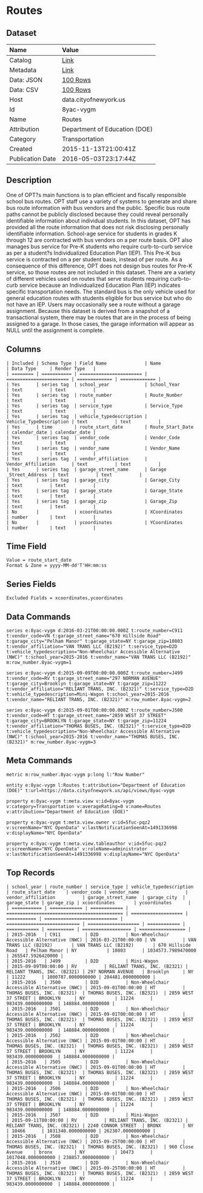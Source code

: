 # Routes

## Dataset

| Name | Value |
| :--- | :---- |
| Catalog | [Link](https://catalog.data.gov/dataset/routes) |
| Metadata | [Link](https://data.cityofnewyork.us/api/views/8yac-vygm) |
| Data: JSON | [100 Rows](https://data.cityofnewyork.us/api/views/8yac-vygm/rows.json?max_rows=100) |
| Data: CSV | [100 Rows](https://data.cityofnewyork.us/api/views/8yac-vygm/rows.csv?max_rows=100) |
| Host | data.cityofnewyork.us |
| Id | 8yac-vygm |
| Name | Routes |
| Attribution | Department of Education (DOE) |
| Category | Transportation |
| Created | 2015-11-13T21:00:41Z |
| Publication Date | 2016-05-03T23:17:44Z |

## Description

One of OPT?s main functions is to plan efficient and fiscally responsible school bus routes. OPT staff use a variety of systems to generate and share bus route information with bus vendors and the public. Specific bus route paths cannot be publicly disclosed because they could reveal personally identifiable information about individual students. In this dataset, OPT has provided all the route information that does not risk disclosing personally identifiable information. 
School-age service for students in grades K through 12 are contracted with bus vendors on a per route basis. OPT also manages bus service for Pre-K students who require curb-to-curb service as per a student?s Individualized Education Plan (IEP). This Pre-K bus service is contracted on a per student basis, instead of per route. As a consequence of this difference, OPT does not design bus routes for Pre-K service, so those routes are not included in this dataset.
There are a variety of different vehicles used on routes that serve students requiring curb-to-curb service because an Individualized Education Plan (IEP) indicates specific transportation needs. The standard bus is the only vehicle used for general education routes with students eligible for bus service but who do not have an IEP.
Users may occasionally see a route without a garage assignment. Because this dataset is derived from a snapshot of a transactional system, there may be routes that are in the process of being assigned to a garage. In those cases, the garage information will appear as NULL until the assignment is complete.

## Columns

```ls
| Included | Schema Type | Field Name              | Name                    | Data Type     | Render Type   |
| ======== | =========== | ======================= | ======================= | ============= | ============= |
| Yes      | series tag  | school_year             | School_Year             | text          | text          |
| Yes      | series tag  | route_number            | Route_Number            | text          | text          |
| Yes      | series tag  | service_type            | Service_Type            | text          | text          |
| Yes      | series tag  | vehicle_typedescription | Vehicle_TypeDescription | text          | text          |
| Yes      | time        | route_start_date        | Route_Start_Date        | calendar_date | calendar_date |
| Yes      | series tag  | vendor_code             | Vendor_Code             | text          | text          |
| Yes      | series tag  | vendor_name             | Vendor_Name             | text          | text          |
| Yes      | series tag  | vendor_affiliation      | Vendor_Affiliation      | text          | text          |
| Yes      | series tag  | garage_street_name      | Garage _Street_Address  | text          | text          |
| Yes      | series tag  | garage_city             | Garage_City             | text          | text          |
| Yes      | series tag  | garage_state            | Garage_State            | text          | text          |
| Yes      | series tag  | garage_zip              | Garage_Zip              | text          | text          |
| No       |             | xcoordinates            | XCoordinates            | number        | text          |
| No       |             | ycoordinates            | YCoordinates            | number        | text          |
```

## Time Field

```ls
Value = route_start_date
Format & Zone = yyyy-MM-dd'T'HH:mm:ss
```

## Series Fields

```ls
Excluded Fields = xcoordinates,ycoordinates
```

## Data Commands

```ls
series e:8yac-vygm d:2016-03-21T00:00:00.000Z t:route_number=C911 t:vendor_code=VN t:garage_street_name="670 Hillside Road" t:garage_city="Pelham Manor" t:garage_state=NY t:garage_zip=10803 t:vendor_affiliation="VAN TRANS LLC (B2192)" t:service_type=D2D t:vehicle_typedescription="Non-Wheelchair Accessible Alternative (NWC)" t:school_year=2015-2016 t:vendor_name="VAN TRANS LLC (B2192)" m:row_number.8yac-vygm=1

series e:8yac-vygm d:2015-09-09T00:00:00.000Z t:route_number=J499 t:vendor_code=RV t:garage_street_name="297 NORMAN AVENUE" t:garage_city=Brooklyn t:garage_state=NY t:garage_zip=11222 t:vendor_affiliation="RELIANT TRANS, INC. (B2321)" t:service_type=D2D t:vehicle_typedescription=Mini-Wagon t:school_year=2015-2016 t:vendor_name="RELIANT TRANS, INC. (B2321)" m:row_number.8yac-vygm=2

series e:8yac-vygm d:2015-09-01T00:00:00.000Z t:route_number=J500 t:vendor_code=HT t:garage_street_name="2859 WEST 37 STREET" t:garage_city=BROOKLYN t:garage_state=NY t:garage_zip=11224 t:vendor_affiliation="THOMAS BUSES, INC. (B2321)" t:service_type=D2D t:vehicle_typedescription="Non-Wheelchair Accessible Alternative (NWC)" t:school_year=2015-2016 t:vendor_name="THOMAS BUSES, INC. (B2321)" m:row_number.8yac-vygm=3
```

## Meta Commands

```ls
metric m:row_number.8yac-vygm p:long l:"Row Number"

entity e:8yac-vygm l:Routes t:attribution="Department of Education (DOE)" t:url=https://data.cityofnewyork.us/api/views/8yac-vygm

property e:8yac-vygm t:meta.view v:id=8yac-vygm v:category=Transportation v:averageRating=0 v:name=Routes v:attribution="Department of Education (DOE)"

property e:8yac-vygm t:meta.view.owner v:id=5fuc-pqz2 v:screenName="NYC OpenData" v:lastNotificationSeenAt=1491336998 v:displayName="NYC OpenData"

property e:8yac-vygm t:meta.view.tableauthor v:id=5fuc-pqz2 v:screenName="NYC OpenData" v:roleName=administrator v:lastNotificationSeenAt=1491336998 v:displayName="NYC OpenData"
```

## Top Records

```ls
| school_year | route_number | service_type | vehicle_typedescription                     | route_start_date    | vendor_code | vendor_name                 | vendor_affiliation          | garage_street_name  | garage_city  | garage_state | garage_zip | xcoordinates       | ycoordinates      | 
| =========== | ============ | ============ | =========================================== | =================== | =========== | =========================== | =========================== | =================== | ============ | ============ | ========== | ================== | ================= | 
| 2015-2016   | C911         | D2D          | Non-Wheelchair Accessible Alternative (NWC) | 2016-03-21T00:00:00 | VN          | VAN TRANS LLC (B2192)       | VAN TRANS LLC (B2192)       | 670 Hillside Road   | Pelham Manor | NY           | 10803      | 1034573.7989470000 | 265547.5926420000 | 
| 2015-2016   | J499         | D2D          | Mini-Wagon                                  | 2015-09-09T00:00:00 | RV          | RELIANT TRANS, INC. (B2321) | RELIANT TRANS, INC. (B2321) | 297 NORMAN AVENUE   | Brooklyn     | NY           | 11222      | 1000787.0000000000 | 204481.0000000000 | 
| 2015-2016   | J500         | D2D          | Non-Wheelchair Accessible Alternative (NWC) | 2015-09-01T00:00:00 | HT          | THOMAS BUSES, INC. (B2321)  | THOMAS BUSES, INC. (B2321)  | 2859 WEST 37 STREET | BROOKLYN     | NY           | 11224      | 983439.0000000000  | 148884.0000000000 | 
| 2015-2016   | J501         | D2D          | Non-Wheelchair Accessible Alternative (NWC) | 2015-09-01T00:00:00 | HT          | THOMAS BUSES, INC. (B2321)  | THOMAS BUSES, INC. (B2321)  | 2859 WEST 37 STREET | BROOKLYN     | NY           | 11224      | 983439.0000000000  | 148884.0000000000 | 
| 2015-2016   | J502         | D2D          | Non-Wheelchair Accessible Alternative (NWC) | 2015-09-01T00:00:00 | HT          | THOMAS BUSES, INC. (B2321)  | THOMAS BUSES, INC. (B2321)  | 2859 WEST 37 STREET | BROOKLYN     | NY           | 11224      | 983439.0000000000  | 148884.0000000000 | 
| 2015-2016   | J505         | D2D          | Non-Wheelchair Accessible Alternative (NWC) | 2015-09-01T00:00:00 | HT          | THOMAS BUSES, INC. (B2321)  | THOMAS BUSES, INC. (B2321)  | 2859 WEST 37 STREET | BROOKLYN     | NY           | 11224      | 983439.0000000000  | 148884.0000000000 | 
| 2015-2016   | J506         | D2D          | Non-Wheelchair Accessible Alternative (NWC) | 2015-09-01T00:00:00 | HT          | THOMAS BUSES, INC. (B2321)  | THOMAS BUSES, INC. (B2321)  | 2859 WEST 37 STREET | BROOKLYN     | NY           | 11224      | 983439.0000000000  | 148884.0000000000 | 
| 2015-2016   | J507         | D2D          | Mini-Wagon                                  | 2015-09-11T00:00:00 | RV          | RELIANT TRANS, INC. (B2321) | RELIANT TRANS, INC. (B2321) | 2240 CONNOR STREET  | BRONX        | NY           | 10466      | 1031340.0000000000 | 262307.0000000000 | 
| 2015-2016   | J508         | D2D          | Non-Wheelchair Accessible Alternative (NWC) | 2015-09-25T00:00:00 | HT          | THOMAS BUSES, INC. (B2321)  | THOMAS BUSES, INC. (B2321)  | 960 Close Avenue    | bronx        | NY           | 10473      | 1017048.0000000000 | 238857.0000000000 | 
| 2015-2016   | J510         | D2D          | Non-Wheelchair Accessible Alternative (NWC) | 2015-09-25T00:00:00 | HT          | THOMAS BUSES, INC. (B2321)  | THOMAS BUSES, INC. (B2321)  | 2859 WEST 37 STREET | BROOKLYN     | NY           | 11224      | 983439.0000000000  | 148884.0000000000 | 
```